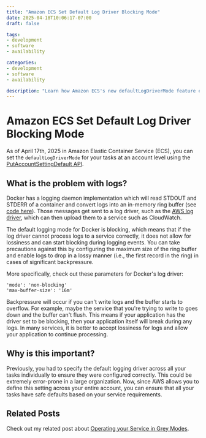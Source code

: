 ```yaml
---
title: "Amazon ECS Set Default Log Driver Blocking Mode"
date: 2025-04-18T10:06:17-07:00
draft: false

tags:
- development
- software
- availability

categories:
- development
- software
- availability

description: "Learn how Amazon ECS's new defaultLogDriverMode feature enhances container reliability by setting non-blocking log drivers at the account level, preventing application failures during logging backpressure events."
---
```


# Amazon ECS Set Default Log Driver Blocking Mode

As of April 17th, 2025 in Amazon Elastic Container Service (ECS), you can set the `defaultLogDriverMode` for your tasks at an account level using the [PutAccountSettingDefault API](https://docs.aws.amazon.com/AmazonECS/latest/APIReference/API_PutAccountSettingDefault.html).

## What is the problem with logs?

Docker has a logging daemon implementation which will read STDOUT and STDERR of a container and convert logs into an in-memory ring buffer (see [code here](https://github.com/moby/moby/blob/master/daemon/logger/ring.go)). Those messages get sent to a log driver, such as the [AWS log driver](https://github.com/moby/moby/blob/master/daemon/logger/awslogs/cloudwatchlogs.go), which can then upload them to a service such as CloudWatch.

The default logging mode for Docker is blocking, which means that if the log driver cannot process logs to a service correctly, it does not allow for lossiness and can start blocking during logging events. You can take precautions against this by configuring the maximum size of the ring buffer and enable logs to drop in a lossy manner (i.e., the first record in the ring) in cases of significant backpressure.

More specifically, check out these parameters for Docker's log driver:

```
'mode': 'non-blocking'
'max-buffer-size': '16m'
```

Backpressure will occur if you can't write logs and the buffer starts to overflow. For example, maybe the service that you're trying to write to goes down and the buffer can't flush. This means if your application has the driver set to be blocking, then your application itself will break during any logs. In many services, it is better to accept lossiness for logs and allow your application to continue processing.

## Why is this important?

Previously, you had to specify the default logging driver across all your tasks individually to ensure they were configured correctly. This could be extremely error-prone in a large organization. Now, since AWS allows you to define this setting across your entire account, you can ensure that all your tasks have safe defaults based on your service requirements.

## Related Posts
Check out my related post about [Operating your Service in Grey Modes](https://ehotinger.com/blog/operating-in-grey-modes/).
